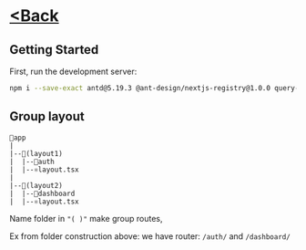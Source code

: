 # **[<Back](../README.md)**

## Getting Started

First, run the development server:

```bash
npm i --save-exact antd@5.19.3 @ant-design/nextjs-registry@1.0.0 query-string@9.1.0 @ant-design/icons@5.4.0
```

## Group layout

```
📂app
|
|--📂(layout1)
|  |--📂auth
|  |--⚛️layout.tsx
|
|--📂(layout2)
|  |--📂dashboard
|  |--⚛️layout.tsx
```

Name folder in `"( )"` make group routes,

Ex from folder construction above: we have router:
`/auth/` and `/dashboard/`

